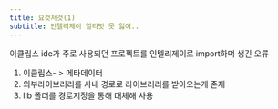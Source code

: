 ```yaml
---
title: 요것저것(1)
subtitle: 인텔리제이 얼티밋 못 잃어..
---
```



이클립스 ide가 주로 사용되던 프로젝트를 인텔리제이로 import하며 생긴 오류

1. 이클립스- > 메타데이터 
2. 외부라이브러리를 사내 경로로 라이브러리를 받아오는게 존재
3. lib 폴더를 경로지정을 통해 대체해 사용